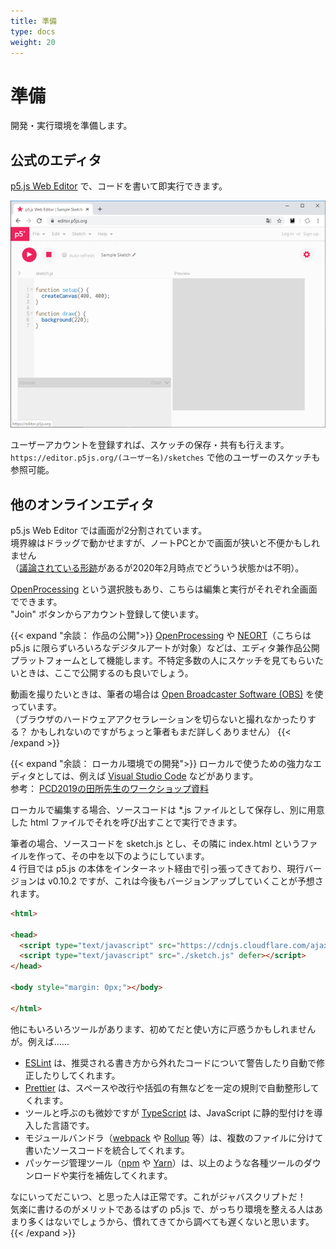 ```yaml
---
title: 準備
type: docs
weight: 20
---
```


# 準備

開発・実行環境を準備します。


## 公式のエディタ

[p5.js Web Editor](https://editor.p5js.org/) で、コードを書いて即実行できます。

[![p5.js Web Editor](./web-editor.png)](https://editor.p5js.org/)

ユーザーアカウントを登録すれば、スケッチの保存・共有も行えます。  
```https://editor.p5js.org/(ユーザー名)/sketches``` で他のユーザーのスケッチも参照可能。


## 他のオンラインエディタ

p5.js Web Editor では画面が2分割されています。  
境界線はドラッグで動かせますが、ノートPCとかで画面が狭いと不便かもしれません  
（[議論されている形跡](https://github.com/processing/p5.js-web-editor/issues/208)があるが2020年2月時点でどういう状態かは不明）。  

[OpenProcessing](https://www.openprocessing.org/) という選択肢もあり、こちらは編集と実行がそれぞれ全画面でできます。  
"Join" ボタンからアカウント登録して使います。


{{< expand "余談： 作品の公開">}}
[OpenProcessing](https://www.openprocessing.org/) や [NEORT](https://neort.io/)（こちらは p5.js に限らずいろいろなデジタルアートが対象）などは、エディタ兼作品公開プラットフォームとして機能します。不特定多数の人にスケッチを見てもらいたいときは、ここで公開するのも良いでしょう。

動画を撮りたいときは、筆者の場合は [Open Broadcaster Software (OBS)](https://obsproject.com/ja) を使っています。  
（ブラウザのハードウェアアクセラレーションを切らないと撮れなかったりする？ かもしれないのですがちょっと筆者もまだ詳しくありません）
{{< /expand >}}


{{< expand "余談： ローカル環境での開発">}}
ローカルで使うための強力なエディタとしては、例えば [Visual Studio Code](https://azure.microsoft.com/ja-jp/products/visual-studio-code/) などがあります。  
参考： [PCD2019の田所先生のワークショップ資料](https://yoppa.org/pcd19)

ローカルで編集する場合、ソースコードは *.js ファイルとして保存し、別に用意した html ファイルでそれを呼び出すことで実行できます。

筆者の場合、ソースコードを sketch.js とし、その隣に index.html というファイルを作って、その中を以下のようにしています。  
4 行目では p5.js の本体をインターネット経由で引っ張ってきており、現行バージョンは v0.10.2 ですが、これは今後もバージョンアップしていくことが予想されます。

```html
<html>

<head>
  <script type="text/javascript" src="https://cdnjs.cloudflare.com/ajax/libs/p5.js/0.10.2/p5.min.js" defer></script>
  <script type="text/javascript" src="./sketch.js" defer></script>
</head>

<body style="margin: 0px;"></body>

</html>
```

他にもいろいろツールがあります、初めてだと使い方に戸惑うかもしれませんが。例えば……
- [ESLint](https://eslint.org/) は、推奨される書き方から外れたコードについて警告したり自動で修正したりしてくれます。  
- [Prettier](https://prettier.io/) は、スペースや改行や括弧の有無などを一定の規則で自動整形してくれます。
- ツールと呼ぶのも微妙ですが [TypeScript](https://www.typescriptlang.org/) は、JavaScript に静的型付けを導入した言語です。
- モジュールバンドラ（[webpack](https://webpack.js.org/) や [Rollup](https://rollupjs.org/) 等）は、複数のファイルに分けて書いたソースコードを統合してくれます。
- パッケージ管理ツール（[npm](https://www.npmjs.com/) や [Yarn](https://yarnpkg.com/lang/ja/)）は、以上のような各種ツールのダウンロードや実行を補佐してくれます。

なにいってだこいつ、と思った人は正常です。これがジャバスクリプトだ！  
気楽に書けるのがメリットであるはずの p5.js で、がっちり環境を整える人はあまり多くはないでしょうから、慣れてきてから調べても遅くないと思います。
{{< /expand >}}

